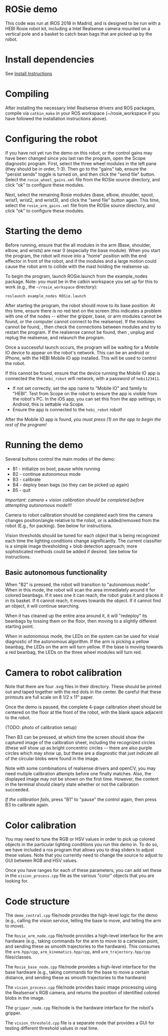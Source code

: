 # ROSie demo

This code was run at IROS 2018 in Madrid, and is designed to be run with a HEBI Rosie robot kit, including a Intel Realsense camera mounted on a vertical pole and a basket to catch bean bags that are picked up by the robot.

# Install dependencies 

See [Install Instructions](INSTALL.md)

# Compiling

After installing the necessary Intel Realsense drivers and ROS packages, compile via `catkin_make` in your ROS workspace (~/rosie_workspace if you have followed the installation instructions above).

# Configuring the robot

If you have not yet run the demo on this robot, or the control gains may have been changed since you last ran the program, open the Scope diagnostic program.  First, select the three wheel modules in the left pane (they should be in order, 1-3).  Then go to the "gains" tab, ensure the "persist sends" toggle is turned on, and then click the "send file" button.  Select the `rosie_wheel_gains.xml` file from the ROSie source directory, and click "ok" to configure these modules.

Next, select the remaining Rosie modules (base, elbow, shoulder, spool, wrist1, wrist2, and wrist3), and click the "send file" button again.  This time, select the `rosie_arm_gains.xml` file from the ROSie source directory, and click "ok" to configure these modules.

# Starting the demo

Before running, ensure that the all modules in the arm (Base, shoulder, elbow, and wrists) are near 0 (especially the base module).  When you start the program, the robot will move into a "home" position with the end effector in front of the robot, and if the modules and a large motion could cause the robot arm to collide with the mast holding the realsense up.

To begin the program, launch ROSie.launch from the example_nodes package.  Note: you must be in the catkin workspace you set up for this to work (e.g., the `~/rosie_workspace` directory):

```roslaunch example_nodes ROSie.launch```

After starting the program, the robot should move to its base position.  At this time, ensure there is no red text on the screen (this indicates a problem with one of the nodes -- either the gripper, base, or arm modules cannot be found, or the computer cannot connect to the realsense).  If the modules cannot be found, <ctrl-C>, then check the connections between modules and try to restart the program.  If the realsense cannot be found, then <ctrl-C>, unplug and replug the realsense, and relaunch the program.
  
Once a successful launch occurs, the program will be waiting for a Mobile IO device to appear on the robot's network.  This can be an android or iPhone, with the HEBI Mobile IO app installed.  This will be used to control the robot.

If this cannot be found, ensure that the device running the Mobile IO app is connected the the `hebi_robot` wifi network, with a password of `hebi123411`.
- If not set correctly, set the app name to "Mobile IO" and family to "HEBI".  Test from Scope on the robot to ensure the app is visible from the robot's PC.  In the iOS app, you can set this from the app settings; in Android, this is settable via Scope.
- Ensure the app is connected to the `hebi_robot` robot!

After the Mobile IO app is found, *you must press (1) on the app to begin the rest of the program!*

# Running the demo

Several buttons control the main modes of the demo:

* B1 - initialize on boot, pause while running
* B2 - continue autonomous mode
* B3 - calibrate
* B4 - deploy bean bags (so they can be picked up again)
* B5 - quit

*Important: camera + vision calibration should be completed before attempting autonomous mode!!!*

Camera to robot calibration should be completed each time the camera changes position/angle relative to the robot, or is added/removed from the robot (E.g., for packing).  See below for instructions.

Vision thresholds should be tuned for each object that is being recognized each time the lighting conditions change significantly.  The current classifier is a simple image thresholding + blob detection approach; more sophisticated methods could be added if desired.  See below for instructions.

## Basic autonomous functionality

When "B2" is pressed, the robot will transition to "autonomous mode".  When in this mode, the robot will scan the area immediately around it for colored beanbags.  If it sees one it can reach, the robot grabs it and places it in its basket.  If it cannot reach, it moves towards the object.  If it cannot find an object, it will continue searching.

When it has cleaned up the entire area around it, it will "redeploy" its beanbags by tossing them on the floor, then moving to a slightly different starting point.

When in autonomous mode, the LEDs on the system can be used for visial diagnostic of the autonomous algorithm.  If the arm is picking a yellow beanbag, the LEDs on the arm will turn yellow.  If the base is moving towards a red beanbag, the LEDs on the three wheel modules will turn red.

# Camera to robot calibration

Note that there are four .svg files in their directory.  These should be printed out and taped together with the red dots in the center.  Be careful that these printouts are full scale on 8 1/2 x 11" paper.

Once the demo is paused, the complete 4-page calibration sheet should be centered on the floor at the front of the robot, with the blank space adjacent to the robot.

(TODO: photo of calibration setup)

Then B3 can be pressed, at which time the screen should show the captured image of the calibration sheet, including the recognized circles (these will show up as bright concentric circles -- there are also purple circles which may show up, but these are a diagnostic that just indicate all of the circular blobs were found in the image.

Note with some combinations of realsense drivers and openCV, you may need mutiple calibration attempts before one finally matches.  Also, the displayed image may not be shown on the first time.  However, the content in the terminal should clearly state whether or not the calibration succeeded.

_If the calibration fails_, press "B1" to "pause" the control again, then press B3 to calibrate again.

# Color calibration

You may need to tune the RGB or HSV values in order to pick up colored objects in the particular lighting conditions you run this demo in.  To do so, we have included a ros program that allows you to drag sliders to adjust these values.  Note that you currently need to change the source to adjust to GUI between RGB and HSV values.

Once you have ranges for each of these parameters, you can add set these in the `vision_process.cpp` file as the various "color" objects that you are looking for.

# Code structure

The `demo_central.cpp` file/node provides the high-level logic for the demo (e.g., calling the vision service, telling the base to move, and telling the arm to move).

The `Rosie_arm_node.cpp` file/node provides a high-level interface for the arm hardware (e.g., taking commands for the arm to move to a cartesian point, and sending these as smooth trajectories to the hardware).  This consumes the `arm.hpp/cpp`, `arm_kinematics.hpp/cpp`, and `arm_trajectory.hpp/cpp` files/classes.

The `Rosie_base_node.cpp` file/node provides a high-level interface for the base hardware (e.g., taking commands for the base to move a certain distance, and sending these as smooth trajectories to the hardware)

The `vision_process.cpp` file/node provides basic image processing using the Realsense's RGB camera, and returns the position of identified colored blobs in the image.

The `gripper_node.cpp` file/node is the hardware interface for the robot's gripper.

The `vision_threshold.cpp` file is a separate node that provides a GUI for testing different threshold values in real time.


